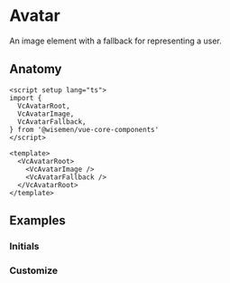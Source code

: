 # Avatar

An image element with a fallback for representing a user.

<ComponentPreview name="avatar/examples/main" />

## Anatomy

```vue
<script setup lang="ts">
import {
  VcAvatarRoot,
  VcAvatarImage,
  VcAvatarFallback,
} from '@wisemen/vue-core-components'
</script>

<template>
  <VcAvatarRoot>
    <VcAvatarImage />
    <VcAvatarFallback />
  </VcAvatarRoot>
</template>
```

<!-- @include: ./avatar-meta.md -->

## Examples

### Initials
<ComponentPreview name="avatar/examples/initials" />

### Customize
<ComponentPreview name="avatar/examples/customize" />
